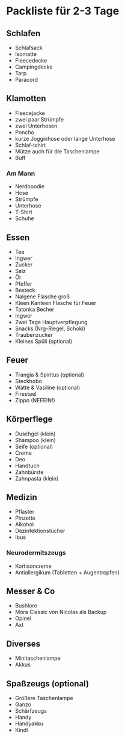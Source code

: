 # Packliste für 2-3 Tage

## Schlafen

* Schlafsack
* Isomatte
* Fleecedecke
* Campingdecke
* Tarp
* Paracord

## Klamotten

* Fleecejacke
* zwei paar Strümpfe
* zwei Unterhosen
* Poncho
* kurze Jogginhose oder lange Unterhose
* Schlaf-tshirt
* Mütze auch für die Taschenlampe
* Buff

### Am Mann
* Nerdhoodie
* Hose
* Strümpfe
* Unterhose
* T-Shirt
* Schuhe

## Essen

* Tee
* Ingwer
* Zucker
* Salz
* Öl
* Pfeffer
* Besteck
* Nalgene Flasche groß
* Kleen Kanteen Flasche für Feuer
* Tatonka Becher
* Ingwer
* Zwei Tage Hauptverpflegung
* Snacks (Nrg-Riegel, Schoki)
* Traubenzucker
* Kleines Spüli (optional)

## Feuer

* Trangia & Spiritus (optional)
* Steckhobo
* Watte & Vasiline (optional)
* Firesteel
* Zippo (NEEEIN!)

## Körperflege

* Duschgel (klein)
* Shampoo (klein)
* Seife (optional)
* Creme
* Deo
* Handtuch
* Zahnbürste
* Zahnpasta (klein)

## Medizin

* Pflaster
* Pinzette
* Alkohol
* Dezinfektionstücher
* Ibus

### Neurodermitszeugs

* Kortisoncreme
* Antiallergikum (Tabletten + Augentropfen)

## Messer & Co
* Bushlore
* Mora Classic von Nicolas als Backup
* Opinel
* Axt

## Diverses
* Minitaschenlampe
* Akkus


## Spaßzeugs (optional)

* Größere Taschenlampe
* Ganzo
* Schärfzeugs
* Handy
* Handyakku
* Kindl
